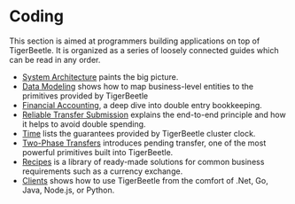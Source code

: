 # Coding

This section is aimed at programmers building applications on top of TigerBeetle. It is organized as
a series of loosely connected guides which can be read in any order.

- [System Architecture](./system-architecture.md) paints the big picture.
- [Data Modeling](./data-modeling.md) shows how to map business-level entities to the primitives
  provided by TigerBeetle
- [Financial Accounting](./financial-accounting.md), a deep dive into double entry bookkeeping.
- [Reliable Transfer Submission](./reliable-transaction-submission.md) explains the end-to-end
  principle and how it helps to avoid double spending.
- [Time](./time.md) lists the guarantees provided by TigerBeetle cluster clock.
- [Two-Phase Transfers](./two-phase-transfers.md) introduces pending transfer, one of the most
  powerful primitives built into TigerBeetle.
- [Recipes](./recipes/) is a library of ready-made solutions for common business requirements such
  as a currency exchange.
- [Clients](./clients/) shows how to use TigerBeetle from the comfort of .Net, Go, Java, Node.js, or
  Python.
